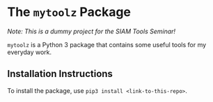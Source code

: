 # The `mytoolz` Package

_Note: This is a dummy project for the SIAM Tools Seminar!_

`mytoolz` is a Python 3 package that contains some useful tools for my everyday work.

## Installation Instructions
To install the package, use `pip3 install <link-to-this-repo>`.

